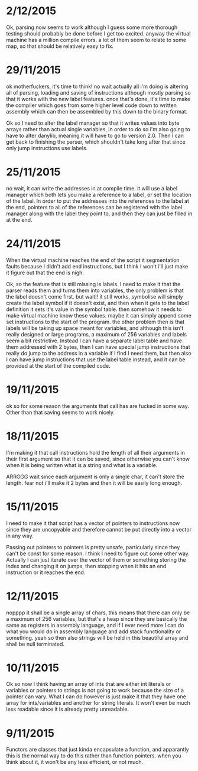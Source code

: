 # 2/12/2015
Ok, parsing now seems to work although I guess some more thorough testing should probably
be done before I get too excited. anyway the virtual machine has a million compile errors.
a lot of them seem to relate to some map, so that should be relatively easy to fix.

# 29/11/2015
ok motherfuckers, it's time to think! no wait actually all i'm doing is altering all of
parsing, loading and saving of instructions although mostly parsing so that it works with
the new label features. once that's done, it's time to make the compiler which goes from
some higher level code down to written assembly which can then be assembled by this down
to the binary format.

Ok so I need to alter the label manager so that it writes values into byte arrays rather
than actual single variables, in order to do so i'm also going to have to alter danylib,
meaning it will have to go to version 2.0.
Then I can get back to finishing the parser, which shouldn't take long after that since
only jump instructions use labels.

# 25/11/2015
no wait, it can write the addresses in at compile time. it will use a label manager which
both lets you make a reference to a label, or set the location of the label. In order to
put the addresses into the references to the label at the end, pointers to all of the
references can be registered with the label manager along with the label they point to,
and then they can just be filled in at the end.

# 24/11/2015
When the virtual machine reaches the end of the script it segmentation faults because I
didn't add end instructions, but I think I won't i'll just make it figure out that the end
is nigh.

Ok, so the feature that is still missing is labels. I need to make it that the parser
reads them and turns them into variables, the only problem is that the label doesn't come
first. but wait!! it still works, symbolise will simply create the label symbol if it
doesn't exist, and then when it gets to the label definition it sets it's value in the
symbol table. then somehow it needs to make virtual machine know these values. maybe it
can simply append some set instructions to the start of the program. the other problem
then is that labels will be taking up space meant for variables, and although this isn't
really designed or large programs, a maximum of 256 variables and labels seem a bit
restrictive. Instead I can have a separate label table and have them addressed with 2
bytes, then I can have special jump instructions that really do jump to the address in a
variable if I find I need them, but then also I can have jump instructions that use the
label table instead, and it can be provided at the start of the compiled code.

# 19/11/2015
ok so for some reason the arguments that call has are fucked in some way. Other than that
saving seems to work nicely.

# 18/11/2015
I'm making it that call instructions hold the length of all their arguments in their first
argument so that it can be saved, since otherwise you can't know when it is being written
what is a string and what is a variable.

ARRGGG wait since each argument is only a single char, it can't store the length. fear not
i'll make it 2 bytes and then it will be easily long enough.

# 15/11/2015
I need to make it that script has a vector of pointers to instructions now since they are
uncopyable and therefore cannot be put directly into a vector in any way.

Passing out pointers to pointers is pretty unsafe, particularly since they can't be const
for some reason. I think I need to figure out some other way. Actually I can just iterate
over the vector of them or something storing the index and changing it on jumps, then
stopping when it hits an end instruction or it reaches the end.

# 12/11/2015
nopppp it shall be a single array of chars, this means that there can only be a maximum
of 256 variables, but that's a heap since they are basically the same as registers in
assembly language, and if I ever need more I can do what you would do in assembly language
and add stack functionality or something. yeah so then also strings will be held in this
beautiful array and shall be null terminated.

# 10/11/2015
Ok so now I think having an array of ints that are either int literals or variables or
pointers to strings is not going to work because the size of a pointer can vary.
What I can do however is just make it that they have one array for ints/variables and
another for string literals. It won't even be much less readable since it is already
pretty unreadable.


# 9/11/2015
Functors are classes that just kinda encapsulate a function, and apparantly this is the
normal way to do this rather than function pointers. when you think about it, it won't be
any less efficient, or not much.
